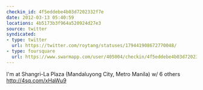 ```yaml
---
checkin_id: 4f5eddebe4b03d7202332f7e
date: 2012-03-13 05:40:59
locations: 4b5173b3f964a520924d27e3
source: twitter
syndicated:
- type: twitter
  url: https://twitter.com/roytang/statuses/179441908672770048/
- type: foursquare
  url: https://www.swarmapp.com/user/405004/checkin/4f5eddebe4b03d7202332f7e?s=4cBeun_zcpNj-PiOfUE6Lq4opdM&ref=tw
---
```


I'm at Shangri-La Plaza (Mandaluyong City, Metro Manila) w/ 6 others http://4sq.com/xHaWu9